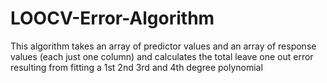 # LOOCV-Error-Algorithm
This algorithm takes an array of predictor values and an array of response values (each just one column) and calculates the total leave one out error resulting from  fitting a 1st 2nd 3rd and 4th degree polynomial
